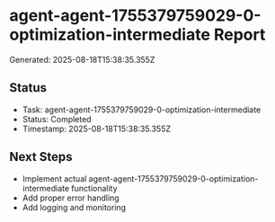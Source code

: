 # agent-agent-1755379759029-0-optimization-intermediate Report

Generated: 2025-08-18T15:38:35.355Z

## Status
- Task: agent-agent-1755379759029-0-optimization-intermediate
- Status: Completed
- Timestamp: 2025-08-18T15:38:35.355Z

## Next Steps
- Implement actual agent-agent-1755379759029-0-optimization-intermediate functionality
- Add proper error handling
- Add logging and monitoring
